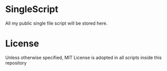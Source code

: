 # SingleScript
All my public single file script will be stored here.

# License
Unless otherwise specified, MIT License is adopted in all scripts inside this repository 
